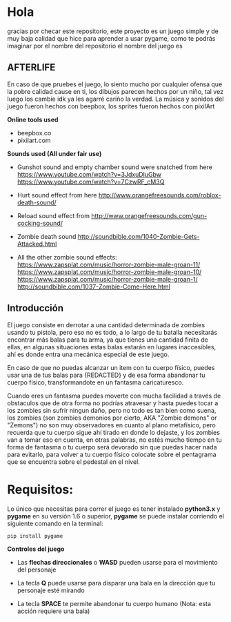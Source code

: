 # Hola
gracias por checar este repositorio, este proyecto es un juego simple y de muy baja calidad que hice para aprender a usar pygame, como te podrás imaginar por el nombre del repositorio el nombre del juego es 

## AFTERLIFE

En caso de que pruebes el juego, lo siento mucho por cualquier ofensa que la pobre calidad cause en ti, los dibujos parecen hechos por un niño, tal vez luego los cambie idk ya les agarré cariño la verdad. La música y sonidos del juego fueron hechos con beepbox, los sprites fueron hechos con pixilArt

**Online tools used**

* beepbox.co
* pixilart.com

**Sounds used (All under fair use)** 

* Gunshot sound and empty chamber sound were snatched from here
https://www.youtube.com/watch?v=3JdxuDIuGbw
https://www.youtube.com/watch?v=7CzwRF_cM3Q

* Hurt sound effect from here
http://www.orangefreesounds.com/roblox-death-sound/

* Reload sound effect from
http://www.orangefreesounds.com/gun-cocking-sound/

* Zombie death sound
http://soundbible.com/1040-Zombie-Gets-Attacked.html

* All the other zombie sound effects:
https://www.zapsplat.com/music/horror-zombie-male-groan-11/
https://www.zapsplat.com/music/horror-zombie-male-groan-10/
https://www.zapsplat.com/music/horror-zombie-male-groan-1/
http://soundbible.com/1037-Zombie-Come-Here.html

## Introducción 
El juego consiste en derrotar a una cantidad determinada de zombies usando tu pistola, pero eso no es todo, a lo largo de tu batalla necesitarás encontrar más balas para tu arma, ya que tienes una cantidad finita de ellas, en algunas situaciones estas balas estarán en lugares inaccesibles, ahí es donde entra una mecánica especial de este juego.

En caso de que no puedas alcanzar un item con tu cuerpo físico, puedes usar una de tus balas para {REDACTED} y de esa forma abandonar tu cuerpo físico, transformandote en un fantasma caricaturesco.

Cuando eres un fantasma puedes moverte con mucha facilidad a través de obstaculos que de otra forma no podrías atravesar y hasta puedes tocar a los zombies sin sufrir ningun daño, pero no todo es tan bien como suena, los zombies (son zombies demonios por cierto, AKA "Zombie demons" or "Zemons") no son muy observadores en cuanto al plano metafísico, pero recuerda que tu cuerpo sigue ahí tirado en donde lo dejaste, y los zombies van a tomar eso en cuenta, en otras palabras, no estés mucho tiempo en tu forma de fantasma o tu cuerpo será devorado sin que puedas hacer nada para evitarlo, para volver a tu cuerpo físico colocate sobre el pentagrama que se encuentra sobre el pedestal en el nivel.

# Requisitos:

Lo único que necesitas para correr el juego es tener instalado **python3.x** y **pygame** en su versión 1.6 o superior, **pygame** se puede instalar corriendo el siguiente comando en la terminal:
	
	pip install pygame



**Controles del juego**

	
* Las **flechas direccionales** o **WASD** pueden usarse para el movimiento del personaje

* La tecla **Q** puede usarse para disparar una bala en la dirección que tu personaje esté mirando 

* La tecla **SPACE** te permite abandonar tu cuerpo humano (Nota: esta acción requiere una bala)



